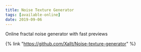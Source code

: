 ```yaml
---
title: Noise Texture Generator
tags: [available-online]
date: 2019-09-06
---
```


Online fractal noise generator with fast previews

{% link "https://github.com/Xallt/Noise-texture-generator" %}